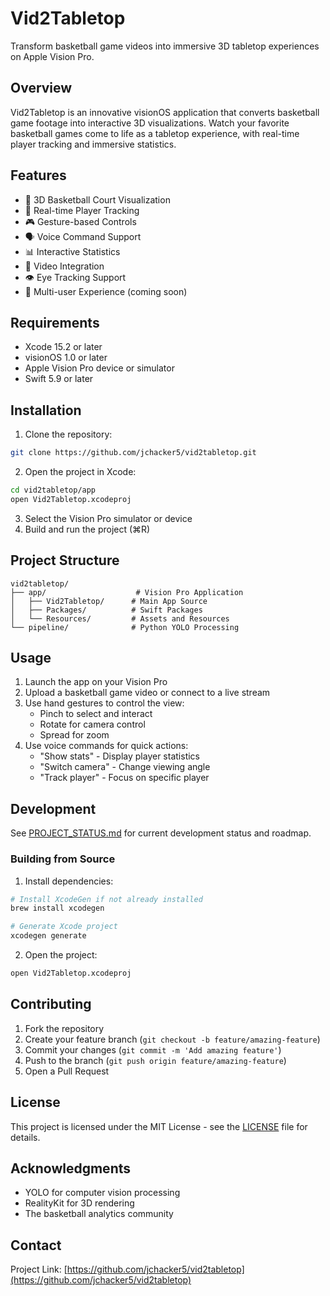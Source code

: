 # Vid2Tabletop

Transform basketball game videos into immersive 3D tabletop experiences on Apple Vision Pro.

## Overview

Vid2Tabletop is an innovative visionOS application that converts basketball game footage into interactive 3D visualizations. Watch your favorite basketball games come to life as a tabletop experience, with real-time player tracking and immersive statistics.

## Features

- 🏀 3D Basketball Court Visualization
- 👥 Real-time Player Tracking
- 🎮 Gesture-based Controls
- 🗣️ Voice Command Support
- 📊 Interactive Statistics
- 🎥 Video Integration
- 👁️ Eye Tracking Support
- 🤝 Multi-user Experience (coming soon)

## Requirements

- Xcode 15.2 or later
- visionOS 1.0 or later
- Apple Vision Pro device or simulator
- Swift 5.9 or later

## Installation

1. Clone the repository:

```bash
git clone https://github.com/jchacker5/vid2tabletop.git
```

2. Open the project in Xcode:

```bash
cd vid2tabletop/app
open Vid2Tabletop.xcodeproj
```

3. Select the Vision Pro simulator or device
4. Build and run the project (⌘R)

## Project Structure

```
vid2tabletop/
├── app/                    # Vision Pro Application
│   ├── Vid2Tabletop/      # Main App Source
│   ├── Packages/          # Swift Packages
│   └── Resources/         # Assets and Resources
└── pipeline/              # Python YOLO Processing
```

## Usage

1. Launch the app on your Vision Pro
2. Upload a basketball game video or connect to a live stream
3. Use hand gestures to control the view:
   - Pinch to select and interact
   - Rotate for camera control
   - Spread for zoom
4. Use voice commands for quick actions:
   - "Show stats" - Display player statistics
   - "Switch camera" - Change viewing angle
   - "Track player" - Focus on specific player

## Development

See [PROJECT_STATUS.md](PROJECT_STATUS.md) for current development status and roadmap.

### Building from Source

1. Install dependencies:

```bash
# Install XcodeGen if not already installed
brew install xcodegen

# Generate Xcode project
xcodegen generate
```

2. Open the project:

```bash
open Vid2Tabletop.xcodeproj
```

## Contributing

1. Fork the repository
2. Create your feature branch (`git checkout -b feature/amazing-feature`)
3. Commit your changes (`git commit -m 'Add amazing feature'`)
4. Push to the branch (`git push origin feature/amazing-feature`)
5. Open a Pull Request

## License

This project is licensed under the MIT License - see the [LICENSE](LICENSE) file for details.

## Acknowledgments

- YOLO for computer vision processing
- RealityKit for 3D rendering
- The basketball analytics community

## Contact

Project Link: [https://github.com/jchacker5/vid2tabletop](https://github.com/jchacker5/vid2tabletop)
